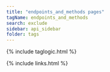 ```yaml
---
title: "endpoints_and_methods pages"
tagName: endpoints_and_methods
search: exclude
sidebar: api_sidebar
folder: tags
---
```

{% include taglogic.html %}

{% include links.html %}
